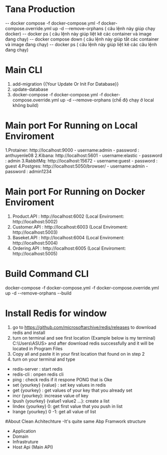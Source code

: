 ﻿# Tana Production
-- docker compose -f docker-compose.yml -f docker-compose.override.yml up -d --remove-orphans
( câu lệnh này giúp chạy docker)
-- docker ps
( câu lệnh này giúp liệt kê các container và image đang chạy)
-- docker compose down
( câu lệnh này giúp tắt  các container và image đang chạy)
-- docker ps ( câu lệnh này giúp liệt kê các câu lệnh đang chạy)

# Main CLI
1. add-migration {{Your Update Or Init For Database}}
2. update-database 
3. docker-compose -f docker-compose.yml -f docker-compose.override.yml up -d --remove-orphans (chế độ chạy ở local không build)

# Main port For Running on Local Enviroment
1.Protainer: http://localhost:9000 - username:admin - password : anthuyenle08
2.Kibana: http://localhost:5601 - username:elastic - password : admin
3.RabbitMq: http://localhost:15672 - username:guest - password : guest
4.Postgres: http://localhost:5050/browser/ - username:admin - password : admin1234

# Main port For Running on Docker Enviroment
1. Product.API : http://localhost:6002 (Local Enviroment: http://localhost:5002)
2. Customer.API : http://localhost:6003 (Local Enviroment: http://localhost:5003)
3. Baseket.API : http://localhost:6004 (Local Enviroment: http://localhost:5004)
4. Ordering.API : http://localhost:6005 (Local Enviroment: http://localhost:5005)

# Build Command CLI
docker-compose -f docker-compose.yml -f docker-compose.override.yml up -d --remove-orphans --build

# Install Redis for window
1. go to https://github.com/microsoftarchive/redis/releases to download redis and install
2. turn on terminal and see first location (Example below is my terminal)
C:\Users\ASUS>
and after download redis successfully and it will be located in Program Files
3. Copy all and paste it in your first location that found on in step 2
4. turn on your terminal and type
+ redis-server : start redis
+ redis-cli : onpen redis cli
+ ping : check redis if it respone PONG that is Oke
+ set {yourkey} {value} : set key values in redis
+ get {yourkey} : get values of your key that you already set
+ incr {yourkey}: increase value of key
+ lpush {yourkey} {value1 value2 ...}: create a list 
+ lindex {yourkey} 0: get first value that you push in list
+ lrange {yourkey} 0 -1: get all value of list

#About Clean Achitechture
-It's quite same Abp Framwork structure 
- Application 
- Domain 
- Infrastruture 
- Host Api (Main API) 